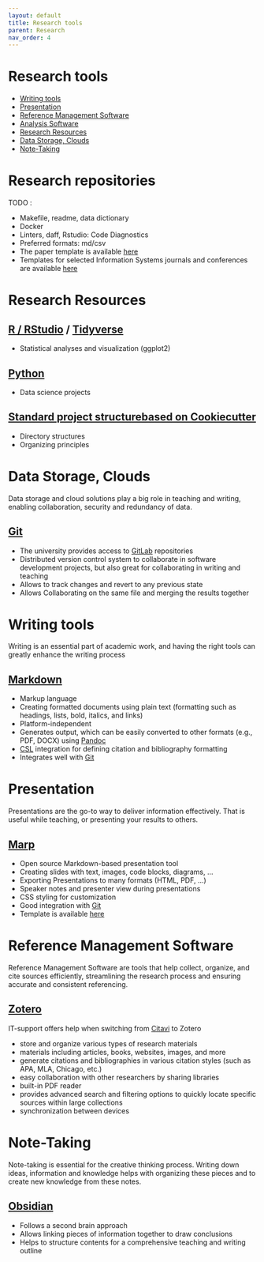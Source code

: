 ```yaml
---
layout: default
title: Research tools
parent: Research
nav_order: 4
---
```


# Research tools

<!-- TOC -->

- [Writing tools](#writing-tools)
- [Presentation](#presentation)
- [Reference Management Software](#reference-management-software)
- [Analysis Software](#analysis-software)
- [Research Resources](#research-resources)
- [Data Storage, Clouds](#data-storage-clouds)
- [Note-Taking](#note-taking)

<!-- TOC -->

# Research repositories

TODO :

- Makefile, readme, data dictionary
- Docker
- Linters, daff, Rstudio: Code Diagnostics
- Preferred formats: md/csv
- The paper template is available [here](https://github.com/digital-work-lab/paper-template)
- Templates for selected Information Systems journals and conferences are available [here](https://github.com/digital-work-lab/templates)

<!-- 
Data checklist:
- [ ] have all raw data been imported?
- [ ] have all raw data been checked (for duplicates, import errors, ...)?
- [ ] create a description/coding_scheme.md describing how the data was collected.
  - When was it collected?
  - By whom was it collected?
  - Which processing steps have been implemented?
  - Save relevant scripts in 1-raw-data.
- [ ] are import procedures deterministic (e.g., creation of artificial identifiers)? This is essential when the data is updated
- [ ] is the csv-format consistent (quotenonnumeric)?
  - when opening and editing csv-files with Calc (LibreOffice), use "Quoted field as text" (Other options) (Make sure this is a default!)
- [ ] if the dataset is too big to be included in the git repository: create a symlink and describe where the data is stored

- [MAXQDA](https://www.uni-bamberg.de/its/dienstleistungen/pc/einkauf-hard-software/sonderkonditionen/maxqda/)
 -->

# Research Resources

## [R / RStudio](https://posit.co/) / [Tidyverse]([Tidyverse](https://www.tidyverse.org/))

- Statistical analyses and visualization (ggplot2)

## [Python](https://www.python.org/)

- Data science projects

## [Standard project structurebased on Cookiecutter](https://drivendata.github.io/cookiecutter-data-science/)

- Directory structures
- Organizing principles

<!-- 
Research resources are important for students and teachers as they provide access to a wealth of information and knowledge, enabling them to stay informed,
enhance their understanding, and support their academic pursuits.
They serve as valuable tools for conducting research, expanding knowledge, and staying up-to-date with the latest developments in their respective fields.

## [DBIS](https://dbis.ur.de//fachliste.php?bib_id=ub_ba&lett=l&colors=&ocolors=)

- Database management and information systems research
- Licensed specialized databases covering various academic disciplines
- Most content is available in pdf format

## [Statista](https://www.uni-bamberg.de/its/dienstleistungen/pc/einkauf-hard-software/sonderkonditionen/statista/)

- Online platform providing access to a vast range of statistical data and market research information
- Allows users to visualize and analyze data through interactive charts, graphs and infographics
- Provides up-to-date statistics
- Content also available in [powerpoint](#Powerpoint) and [excel](#excel)

## [Online Library](https://katalog.ub.uni-bamberg.de/ubg-www/Katalog/)

- Online library platform offering a diverse collection of e-books across
- Multiple languages
- Allows users to search and browse

## [Google Scholar](https://www.uni-bamberg.de/ub/fuer-schuelerinnen-und-schueler/erfolgreich-recherchieren/)

- Web search-engine that focuses on scholarly literature
- Allows access to full-text PDFs of articles
- Provides citation metrics
- Allows users to create personal libraries
-->

# Data Storage, Clouds

Data storage and cloud solutions play a big role in teaching and writing, enabling collaboration, security and redundancy of data.

## [Git](https://www.uni-bamberg.de/its/dienstleistungen/dateidienste/gitlab/)

- The university provides access to [GitLab](https://www.uni-bamberg.de/its/dienstleistungen/dateidienste/gitlab/) repositories
- Distributed version control system to collaborate in software development projects, but also great for collaborating in writing and teaching
- Allows to track changes and revert to any previous state
- Allows Collaborating on the same file and merging the results together


# Writing tools

Writing is an essential part of academic work, and having the right tools can greatly enhance the writing process

## [Markdown](https://www.markdownguide.org/)

- Markup language
- Creating formatted documents using plain text (formatting such as headings, lists, bold, italics, and links)
- Platform-independent
- Generates output, which can be easily converted to other formats (e.g., PDF, DOCX) using [Pandoc](https://pandoc.org/)
- [CSL](https://citationstyles.org/) integration for defining citation and bibliography formatting
- Integrates well with [Git](#git)

# Presentation

Presentations are the go-to way to deliver information effectively. That is useful while teaching, or presenting your results to others.

## [Marp](https://marp.app/)

- Open source Markdown-based presentation tool
- Creating slides with text, images, code blocks, diagrams, ...
- Exporting Presentations to many formats (HTML, PDF, ...)
- Speaker notes and presenter view during presentations
- CSS styling for customization
- Good integration with [Git](#git)
- Template is available [here](https://github.com/digital-work-lab/handbook/tree/main/assets/templates/marp)

# Reference Management Software

Reference Management Software are tools that help collect, organize, and cite sources efficiently, streamlining the research process and ensuring accurate and
consistent referencing.

## [Zotero](https://www.uni-bamberg.de/ub/literaturverwaltung/zotero/)

IT-support offers help when switching from [Citavi](#Citavi) to Zotero

- store and organize various types of research materials
- materials including articles, books, websites, images, and more
- generate citations and bibliographies in various citation styles (such as APA, MLA, Chicago, etc.)
- easy collaboration with other researchers by sharing libraries
- built-in PDF reader
- provides advanced search and filtering options to quickly locate specific sources within large collections
- synchronization between devices


# Note-Taking

Note-taking is essential for the creative thinking process. Writing down ideas, information and knowledge
helps with organizing these pieces and to create new knowledge from these notes.

## [Obsidian](https://obsidian.md/)

- Follows a second brain approach
- Allows linking pieces of information together to draw conclusions
- Helps to structure contents for a comprehensive teaching and writing outline
